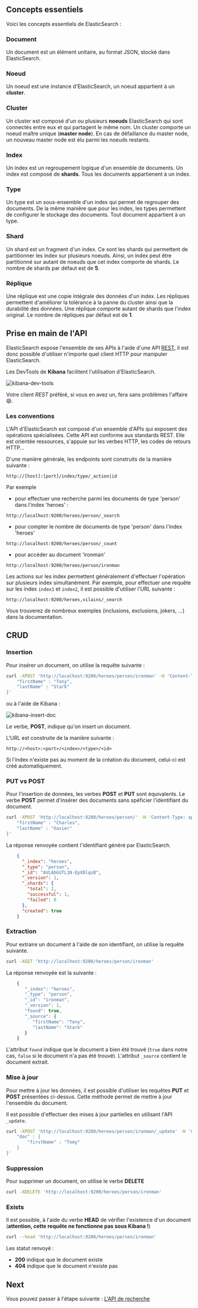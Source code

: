 ## Concepts essentiels

Voici les concepts essentiels de ElasticSearch :

### Document
Un document est un élément unitaire, au format JSON, stocké dans ElasticSearch.

### Noeud
Un noeud est une instance d'ElasticSearch, un noeud appartient à un **cluster**.

### Cluster
Un cluster est composé d'un ou plusieurs **noeuds** ElasticSearch qui sont connectés entre eux et qui partagent le même nom. Un cluster comporte un noeud maître unique (**master node**). En cas de défaillance du master node, un nouveau master node est élu parmi les noeuds restants.

### Index
Un index est un regroupement logique d'un ensemble de documents. Un index est composé de **shards**. Tous les documents appartienent à un index.

### Type
Un type est un sous-ensemble d'un index qui permet de regrouper des documents. De la même manière que pour les index, les types permettent de configurer le stockage des documents. Tout document appartient à un type.

### Shard
Un shard est un fragment d'un index. Ce sont les shards qui permettent de partitionner les index sur plusieurs noeuds. Ainsi, un index peut être partitionné sur autant de noeuds que cet index comporte de shards. Le nombre de shards par défaut est de **5**.

### Réplique
Une réplique est une copie intégrale des données d'un index. Les répliques permettent d'améliorer la tolérance à la panne du cluster ainsi que la durabilité des données. Une réplique comporte autant de shards que l'index original. Le nombre de répliques par défaut est de **1**.

## Prise en main de l'API

ElasticSearch expose l'ensemble de ses APIs à l'aide d'une API [REST](http://www.pompage.net/traduction/comment-j-ai-explique-rest-a-ma-femme), il est donc possible d'utiliser n'importe quel client HTTP pour manipuler ElasticSearch.

Les DevTools de **Kibana** facilitent l'utilisation d'ElasticSearch.

![kibana-dev-tools](./kibana-dev-tools.png)

Votre client *REST* préféré, si vous en avez un, fera sans problèmes l'affaire :smile:.

### Les conventions

L'API d'ElasticSearch est composé d'un ensemble d'APIs qui exposent des opérations spécialisées. Cette API est conforme aux standards REST. Elle est orientée ressources, s'appuie sur les verbes HTTP, les codes de retours HTTP...

D'une manière générale, les endpoints sont construits de la manière suivante :

```
http://[host]:[port]/index/type/_action|id
```

Par exemple

* pour effectuer une recherche parmi les documents de type 'person' dans l'index 'heroes' :
```
http://localhost:9200/heroes/person/_search
```
* pour compter le nombre de documents de type 'person' dans l'index 'heroes'
```
http://localhost:9200/heroes/person/_count
```
* pour accéder au document 'ironman'
```
http://localhost:9200/heroes/person/ironman
```

Les actions sur les index permettent généralement d'effectuer l'opération sur plusieurs index simultanément. Par exemple, pour effectuer une requête sur les index `index1` et `index2`, il est possible d'utiliser l'URL suivante :

```
http://localhost:9200/heroes,vilains/_search
```

Vous trouverez de nombreux exemples (inclusions, exclusions, jokers, ...) dans la documentation.

## CRUD

### Insertion

Pour insérer un document, on utilise la requête suivante :

```bash
curl -XPOST 'http://localhost:9200/heroes/person/ironman' -H 'Content-Type: application/json' -d '{
	"firstName" : "Tony",
	"lastName" : "Stark"
}'
```

ou à l'aide de Kibana :

![kibana-insert-doc](./kibana-insert-doc.png)

Le verbe, **POST**, indique qu'on insert un document.

L'URL est construite de la manière suivante :

```
http://<host>:<port>/<index>/<type>/<id>
```

Si l'index n'existe pas au moment de la création du document, celui-ci est créé automatiquement.

### PUT vs POST

Pour l'insertion de données, les verbes **POST** et **PUT** sont équivalents. Le verbe **POST** permet d'insérer des documents sans spéficier l'identifiant du document.

```bash
curl -XPOST 'http://localhost:9200/heroes/person/' -H 'Content-Type: application/json' -d '{
	"firstName" : "Charles",
	"lastName" : "Xavier"
}'
```

La réponse renvoyée contient l'identifiant généré par ElasticSearch.

```json
    {
      "_index": "heroes",
      "_type": "person",
      "_id": "AVLAbGUTL1N-EpXDlqsB",
      "_version": 1,
      "_shards": {
        "total": 2,
        "successful": 1,
        "failed": 0
      },
      "created": true
    }
```

### Extraction

Pour extraire un document à l'aide de son identifiant, on utilise la requête suivante.

```bash
curl -XGET 'http://localhost:9200/heroes/person/ironman'
```

La réponse renvoyée est la suivante :

```javascript
	{
	   "_index": "heroes",
	   "_type": "person",
	   "_id": "ironman",
	   "_version": 1,
	   "found": true,
	   "_source": {
	      "firstName": "Tony",
	      "lastName": "Stark"
	   }
	}
```

L'attribut `found` indique que le document a bien été trouvé (`true` dans notre cas, `false` si le document n'a pas été trouvé). L'attribut `_source` contient le document extrait.

### Mise à jour

Pour mettre à jour les données, il est possible d'utiliser les requêtes **PUT** et **POST** présentées ci-dessus. Cette méthode permet de mettre à jour l'ensemble du document.

Il est possible d'effectuer des mises à jour partielles en utilisant l'API `_update`.

```bash
curl -XPOST 'http://localhost:9200/heroes/person/ironman/_update' -H 'Content-Type: application/json' -d '{
	"doc" : {
		"firstName" : "Tomy"
	}
}'
```

### Suppression

Pour supprimer un document, on utilise le verbe **DELETE**

```bash
curl -XDELETE 'http://localhost:9200/heroes/person/ironman'
```

### Exists

Il est possible, à l'aide du verbe **HEAD** de vérifier l'existence d'un document (**attention, cette requête ne fonctionne pas sous Kibana !**)

```bash
curl --head 'http://localhost:9200/heroes/person/ironman'
```

Les statut renvoyé :

* **200** indique que le document existe
* **404** indique que le document n'existe pas

## Next

Vous pouvez passer à l'étape suivante : [L'API de recherche](./step-2.md)
